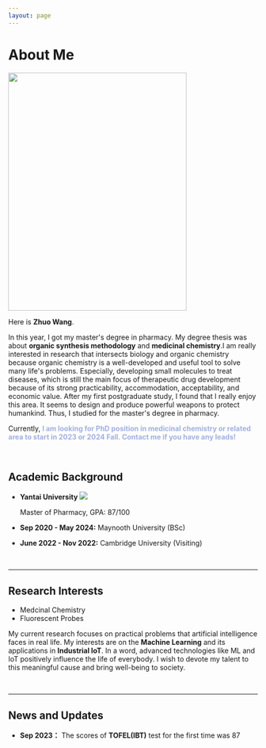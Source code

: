 ```yaml
---
layout: page
---
```


# About Me
<img src="https://jetw92.github.io/wz1(1).png" class="floatpic" width="360" height="480">

<br>

Here is **Zhuo Wang**.

In this year, I got my master's degree in pharmacy. My degree thesis was about **organic synthesis methodology** and **medicinal chemistry**.I am really interested in research that intersects biology and organic chemistry because organic chemistry is a well-developed and useful tool to solve many life's problems. Especially, developing small molecules to treat diseases, which is still the main focus of therapeutic drug development because of its strong practicability, accommodation, acceptability, and economic value. After my first postgraduate study, I found that I really enjoy this area. It seems to design and produce powerful weapons to protect humankind. Thus, I studied for the master's degree in pharmacy. 

Currently, **<font color='navyblue'> I am looking for PhD position in medicinal chemistry or related area to start in 2023 or 2024 Fall. Contact me if you have any leads!</font>**

<br>

## Academic Background

- **Yantai University**   <img src="https://jetw92.github.io/YTU.jpg" class="floatpic">  
  
  Master of  Pharmacy, GPA:  87/100

- **Sep 2020 - May 2024:** Maynooth University (BSc)

- **June 2022 - Nov 2022:** Cambridge University (Visiting)

<br>

---

## Research Interests

- Medcinal Chemistry
- Fluorescent Probes

My current research focuses on practical problems that artificial intelligence faces in real life. My interests are on the **Machine Learning** and its applications in **Industrial IoT**. In a word, advanced technologies like ML and IoT positively influence the life of everybody.  I wish to devote my talent to this meaningful cause and bring well-being to society.

<br>

---

## News and Updates

- **Sep 2023：** The scores of **TOFEL(IBT)** test for the first time was 87
